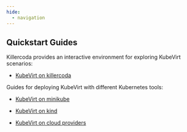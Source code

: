 ```yaml
---
hide:
  - navigation
---
```



## Quickstart Guides

Killercoda provides an interactive environment for exploring KubeVirt scenarios:

- [KubeVirt on killercoda](https://killercoda.com/kubevirt)

Guides for deploying KubeVirt with different Kubernetes tools:

- [KubeVirt on minikube](https://kubevirt.io/quickstart_minikube/)

- [KubeVirt on kind](https://kubevirt.io/quickstart_kind/)

- [KubeVirt on cloud providers](https://kubevirt.io/quickstart_cloud/)
